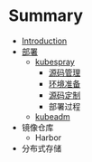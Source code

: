 # Summary

* [Introduction](README.md)
* [部署](bu-shu.md)
  * [kubespray](bu-shu/kubespray.md)
    * [源码管理](bu-shu/kubespray/ding-zhi-yuan-ma.md)
    * [环境准备](bu-shu/kubespray/huan-jing-zhun-bei.md)
    * [源码定制](bu-shu/kubespray/yuan-ma-ding-zhi.md)
    * 部署过程
  * [kubeadm](bu-shu/kubeadm.md)
* 镜像仓库
  * Harbor
* 分布式存储




